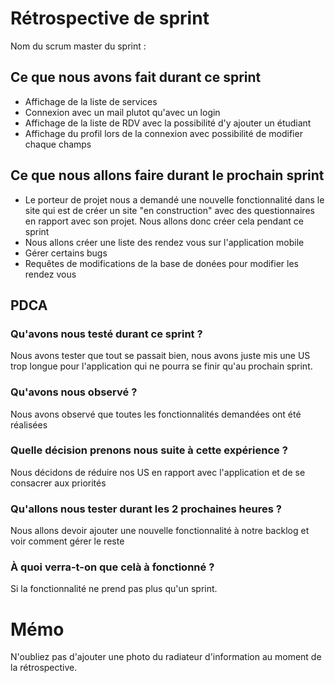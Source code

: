 # Rétrospective de sprint

Nom du scrum master du sprint : 

## Ce que nous avons fait durant ce sprint
* Affichage de la liste de services
* Connexion avec un mail plutot qu'avec un login
* Affichage de la liste de RDV avec la possibilité d'y ajouter un étudiant
* Affichage du profil lors de la connexion avec possibilité de modifier chaque champs

## Ce que nous allons faire durant le prochain sprint
* Le porteur de projet nous a demandé une nouvelle fonctionnalité dans le site qui est de créer un site "en construction" avec des questionnaires en rapport avec son projet. Nous allons donc créer cela pendant ce sprint
* Nous allons créer une liste des rendez vous sur l'application mobile
* Gérer certains bugs
* Requêtes de modifications de la base de donées pour modifier les rendez vous

## PDCA 
### Qu'avons nous testé durant ce sprint ? 
Nous avons tester que tout se passait bien, nous avons juste mis une US trop longue pour l'application qui ne pourra se finir qu'au prochain sprint.

### Qu'avons nous observé ?
Nous avons observé que toutes les fonctionnalités demandées ont été réalisées

### Quelle décision prenons nous suite à cette expérience ?
Nous décidons de réduire nos US en rapport avec l'application et de se consacrer aux priorités

### Qu'allons nous tester durant les 2 prochaines heures ?
Nous allons devoir ajouter une nouvelle fonctionnalité à notre backlog et voir comment gérer le reste

### À quoi verra-t-on que celà à fonctionné ?
Si la fonctionnalité ne prend pas plus qu'un sprint. 

# Mémo
N'oubliez pas d'ajouter une photo du radiateur d'information au moment de la rétrospective.